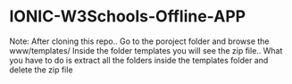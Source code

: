 # IONIC-W3Schools-Offline-APP

Note: After cloning this repo..
Go to the poroject folder and browse the www/templates/
Inside the folder templates you  will see the zip file..
What you have to do is extract all the folders inside the templates folder and delete the zip file

